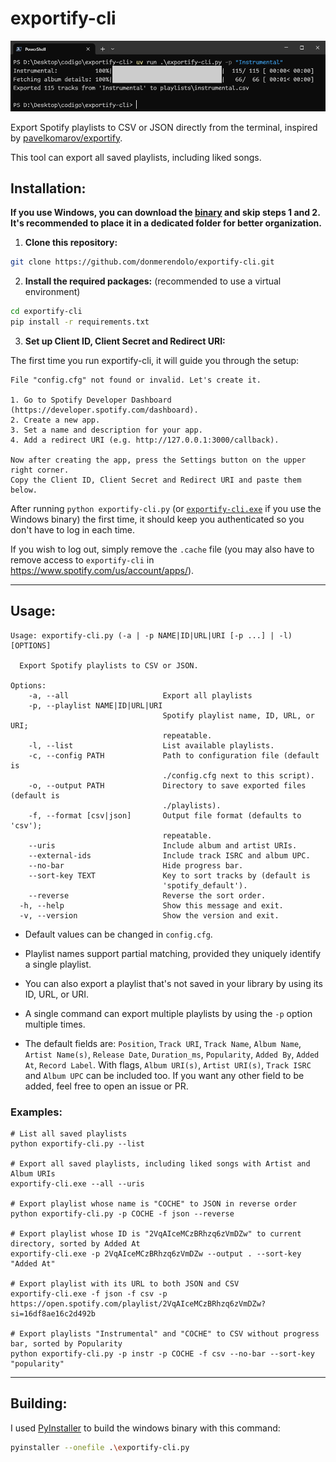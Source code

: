 # exportify-cli
![exportify-cli](image.png)

Export Spotify playlists to CSV or JSON directly from the terminal, inspired by [pavelkomarov/exportify](https://github.com/pavelkomarov/exportify).

This tool can export all saved playlists, including liked songs.

## Installation:
**If you use Windows, you can download the [binary](https://github.com/donmerendolo/exportify-cli/releases/latest/download/exportify-cli.exe) and skip steps 1 and 2. It's recommended to place it in a dedicated folder for better organization.**
1. **Clone this repository:**
```bash
git clone https://github.com/donmerendolo/exportify-cli.git
```

2. **Install the required packages:**
(recommended to use a virtual environment)
```bash
cd exportify-cli
pip install -r requirements.txt
```

3. **Set up Client ID, Client Secret and Redirect URI:**

The first time you run exportify-cli, it will guide you through the setup:
```
File "config.cfg" not found or invalid. Let's create it.

1. Go to Spotify Developer Dashboard (https://developer.spotify.com/dashboard).
2. Create a new app.
3. Set a name and description for your app.
4. Add a redirect URI (e.g. http://127.0.0.1:3000/callback).

Now after creating the app, press the Settings button on the upper right corner.
Copy the Client ID, Client Secret and Redirect URI and paste them below.
```

After running `python exportify-cli.py` (or [`exportify-cli.exe`](https://github.com/donmerendolo/exportify-cli/releases/latest/download/exportify-cli.exe) if you use the Windows binary) the first time, it should keep you authenticated so you don't have to log in each time.

If you wish to log out, simply remove the `.cache` file (you may also have to remove access to `exportify-cli` in https://www.spotify.com/us/account/apps/).

---

## Usage:
```
Usage: exportify-cli.py (-a | -p NAME|ID|URL|URI [-p ...] | -l) [OPTIONS]

  Export Spotify playlists to CSV or JSON.

Options:
    -a, --all                     Export all playlists
    -p, --playlist NAME|ID|URL|URI
                                  Spotify playlist name, ID, URL, or URI;
                                  repeatable.
    -l, --list                    List available playlists.
    -c, --config PATH             Path to configuration file (default is
                                  ./config.cfg next to this script).
    -o, --output PATH             Directory to save exported files (default is
                                  ./playlists).
    -f, --format [csv|json]       Output file format (defaults to 'csv');
                                  repeatable.
    --uris                        Include album and artist URIs.
    --external-ids                Include track ISRC and album UPC.
    --no-bar                      Hide progress bar.
    --sort-key TEXT               Key to sort tracks by (default is
                                  'spotify_default').
    --reverse                     Reverse the sort order.
  -h, --help                      Show this message and exit.
  -v, --version                   Show the version and exit.
```

- Default values can be changed in `config.cfg`.

- Playlist names support partial matching, provided they uniquely identify a single playlist.

- You can also export a playlist that's not saved in your library by using its ID, URL, or URI.

- A single command can export multiple playlists by using the `-p` option multiple times.

- The default fields are: `Position`, `Track URI`, `Track Name`, `Album Name`, `Artist Name(s)`, `Release Date`, `Duration_ms`, `Popularity`, `Added By`, `Added At`, `Record Label`. With flags, `Album URI(s)`, `Artist URI(s)`, `Track ISRC` and `Album UPC` can be included too. If you want any other field to be added, feel free to open an issue or PR.

### Examples:
```
# List all saved playlists
python exportify-cli.py --list

# Export all saved playlists, including liked songs with Artist and Album URIs
exportify-cli.exe --all --uris

# Export playlist whose name is "COCHE" to JSON in reverse order
python exportify-cli.py -p COCHE -f json --reverse

# Export playlist whose ID is "2VqAIceMCzBRhzq6zVmDZw" to current directory, sorted by Added At
exportify-cli.exe -p 2VqAIceMCzBRhzq6zVmDZw --output . --sort-key "Added At"

# Export playlist with its URL to both JSON and CSV
exportify-cli.exe -f json -f csv -p https://open.spotify.com/playlist/2VqAIceMCzBRhzq6zVmDZw?si=16df8ae16c2d492b

# Export playlists "Instrumental" and "COCHE" to CSV without progress bar, sorted by Popularity
python exportify-cli.py -p instr -p COCHE -f csv --no-bar --sort-key "popularity"
```

---

## Building:
I used [PyInstaller](https://pyinstaller.readthedocs.io/en/stable/) to build the windows binary with this command:
```bash
pyinstaller --onefile .\exportify-cli.py
```